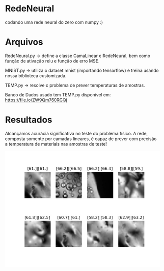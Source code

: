 # RedeNeural
codando uma rede neural do zero com numpy :)

# Arquivos

RedeNeural.py -> define a classe CamaLinear e RedeNeural, bem como função de ativação relu e função de erro MSE.

MNIST.py -> utiliza o dataset mnist (importando tensorflow) e treina usando nossa biblioteca customizada.

TEMP.py -> resolve o problema de prever temperaturas de amostras.

Banco de Dados usado tem TEMP.py disponível em: https://file.io/ZW9Qm760RGQj

# Resultados 
Alcançamos acurácia significativa no teste do problema físico. 
A rede, composta somente por camadas lineares, é capaz de prever com precisão a temperatura de materiais nas amostras de teste!

![Legenda: VerdadeiroxPrevisao](TemperaturePreds.jpeg)

